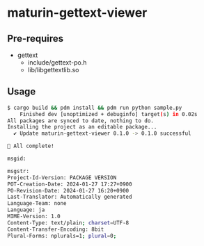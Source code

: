 # maturin-gettext-viewer

## Pre-requires

- gettext
  - include/gettext-po.h
  - lib/libgettextlib.so

## Usage

```bash
$ cargo build && pdm install && pdm run python sample.py
    Finished dev [unoptimized + debuginfo] target(s) in 0.02s
All packages are synced to date, nothing to do.
Installing the project as an editable package...
  ✔ Update maturin-gettext-viewer 0.1.0 -> 0.1.0 successful

🎉 All complete!

msgid:

msgstr:
Project-Id-Version: PACKAGE VERSION
POT-Creation-Date: 2024-01-27 17:27+0900
PO-Revision-Date: 2024-01-27 16:20+0900
Last-Translator: Automatically generated
Language-Team: none
Language: ja
MIME-Version: 1.0
Content-Type: text/plain; charset=UTF-8
Content-Transfer-Encoding: 8bit
Plural-Forms: nplurals=1; plural=0;
```
